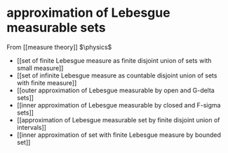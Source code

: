 # approximation of Lebesgue measurable sets
From [[measure theory]]
$\physics$
- [[set of finite Lebesgue measure as finite disjoint union of sets with small measure]]
- [[set of infinite Lebesgue measure as countable disjoint union of sets with finite measure]]
- [[outer approximation of Lebesgue measurable by open and G-delta sets]]
- [[inner approximation of Lebesgue measurable by closed and F-sigma sets]]
- [[approximation of Lebesgue measurable set by finite disjoint union of intervals]]
- [[inner approximation of set with finite Lebesgue measure by bounded set]]